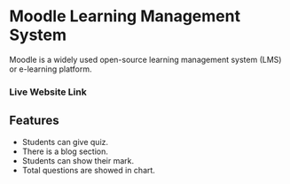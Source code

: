 # Moodle Learning Management System

Moodle is a widely used open-source learning management system (LMS) or e-learning platform.

### Live Website Link

[](https://www.example.com)

## Features

- Students can give quiz.
- There is a blog section.
- Students can show their mark.
- Total questions are showed in chart.

